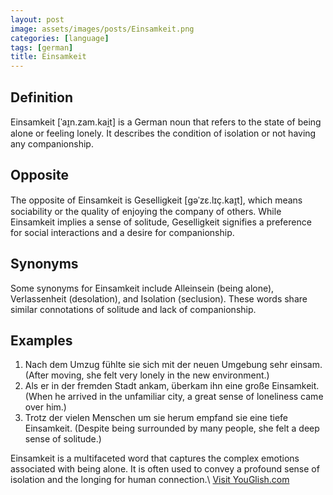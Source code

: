 ```yaml
---
layout: post
image: assets/images/posts/Einsamkeit.png
categories: [language]
tags: [german]
title: Einsamkeit
---
```


## Definition
Einsamkeit [ˈaɪ̯n.zam.kai̯t] is a German noun that refers to the state of being alone or feeling lonely. It describes the condition of isolation or not having any companionship. 

## Opposite
The opposite of Einsamkeit is Geselligkeit [ɡəˈzɛ.lɪç.kaɪ̯t], which means sociability or the quality of enjoying the company of others. While Einsamkeit implies a sense of solitude, Geselligkeit signifies a preference for social interactions and a desire for companionship. 

## Synonyms
Some synonyms for Einsamkeit include Alleinsein (being alone), Verlassenheit (desolation), and Isolation (seclusion). These words share similar connotations of solitude and lack of companionship.

## Examples
1. Nach dem Umzug fühlte sie sich mit der neuen Umgebung sehr einsam. (After moving, she felt very lonely in the new environment.)
2. Als er in der fremden Stadt ankam, überkam ihn eine große Einsamkeit. (When he arrived in the unfamiliar city, a great sense of loneliness came over him.)
3. Trotz der vielen Menschen um sie herum empfand sie eine tiefe Einsamkeit. (Despite being surrounded by many people, she felt a deep sense of solitude.)

Einsamkeit is a multifaceted word that captures the complex emotions associated with being alone. It is often used to convey a profound sense of isolation and the longing for human connection.\ <a id="yg-widget-0" class="youglish-widget" data-query="Einsamkeit" data-lang="german" data-components="8412" data-auto-start="0" data-bkg-color="theme_light" data-title="How%20to%20pronounce%20Einsamkeit%20in%20German"  rel="nofollow" href="https://youglish.com">Visit YouGlish.com</a><script async src="https://youglish.com/public/emb/widget.js" charset="utf-8"></script>